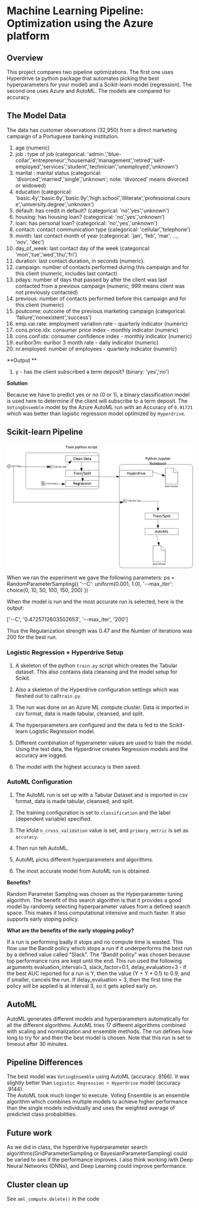 # Machine Learning Pipeline: Optimization using the Azure platform

## Overview
This project compares two pipeline optimizations.  The first one uses Hyperdrive (a python package that automates picking the best hyperparameters for your model) and a Scikit-learn model (regression).  The second one uses Azure and AutoML.  The models are compared for accuracy. 

## The Model Data
The data has customer observations (32,950) from a direct marketing campaign of a Portuguese banking institution. 

1. age (numeric)
1. job : type of job (categorical: 'admin.','blue-collar','entrepreneur','housemaid','management','retired','self-employed','services','student','technician','unemployed','unknown')
1. marital : marital status (categorical: 'divorced','married','single','unknown'; note: 'divorced' means divorced or widowed)
1. education (categorical: 'basic.4y','basic.6y','basic.9y','high.school','illiterate','professional.course','university.degree','unknown')
1. default: has credit in default? (categorical: 'no','yes','unknown')
1. housing: has housing loan? (categorical: 'no','yes','unknown')
1. loan: has personal loan? (categorical: 'no','yes','unknown')
1. contact: contact communication type (categorical: 'cellular','telephone')
1. month: last contact month of year (categorical: 'jan', 'feb', 'mar', ..., 'nov', 'dec')
1. day_of_week: last contact day of the week (categorical: 'mon','tue','wed','thu','fri')
1. duration: last contact duration, in seconds (numeric). 
1. campaign: number of contacts performed during this campaign and for this client (numeric, includes last contact)
1. pdays: number of days that passed by after the client was last contacted from a previous campaign (numeric; 999 means client was not previously contacted)
1. previous: number of contacts performed before this campaign and for this client (numeric)
1. poutcome: outcome of the previous marketing campaign (categorical: 'failure','nonexistent','success')
1. emp.var.rate: employment variation rate - quarterly indicator (numeric)
1. cons.price.idx: consumer price index - monthly indicator (numeric)
1. cons.conf.idx: consumer confidence index - monthly indicator (numeric)
1. euribor3m: euribor 3 month rate - daily indicator (numeric)
1. nr.employed: number of employees - quarterly indicator (numeric)

**Output **
1. y - has the client subscribed a term deposit? (binary: 'yes','no')


**Solution**

Because we have to predict yes or no (0 or 1), a binary classification model is used here to determine if the client will subscribe to a term deposit. The `VotingEnsemble` model by the Azure AutoML run with an Accuracy of `0.91721` which was better than logistic regression model optimized by `Hyperdrive`.


## Scikit-learn Pipeline

![Cluster Image](images/Flow.jpg)

When we ran the experiment we gave the following parameters:
ps = RandomParameterSampling({
    '--C': uniform(0.001, 1.0),
    '--max_iter': choice(0, 10, 50, 100, 150, 200)
})

When the model is run and the most accurate run is selected, here is the output:

['--C', '0.4725712603502653', '--max_iter', '200']

Thus the Regularization strength was 0.47 and the Number of iterations was 200 for the best run. 

### Logistic Regression + Hyperdrive Setup

1. A skeleton of the python `train.py` script which creates the Tabular dataset. This also contains data cleansing and the model setup for Scikit.

1. Also a skeleton of the Hyperdrive configuration settings which was fleshed out to call`train.py`.

1. The run was done on an Azure ML compute cluster. Data is imported in csv format, data is made tabular, cleansed, and split.

1. The hyperparameters are configured and the data is fed to the Scikit-learn Logistic Regression model.  

1. Different combination of hyperameter values are used to train the model. Using the test data, the Hyperdrive creates Regression models and the accuracy are logged.

1. The model with the highest accuracy is then saved.


### AutoML Configuration
1. The AutoML run is set up with a Tabular Dataset and is imported in csv format, data is made tabular, cleansed, and split.

1. The training configuration is set to `classification` and the label (dependent variable) specified.

1. The kfold `n_cross_validation` value is set, and `primary_metric` is set as `accuracy`.

1. Then run teh AutoML.

1. AutoML picks different hyperparameters and algorithms. 

1. The most accurate model from AutoML run is obtained.

**Benefits?**

Random Parameter Sampling was chosen as the Hyperparameter tuning algorithm. The benefit of this search algorithm is that it provides a good model by randomly selecting hyperparameter values from a defined search space. This makes it less computational intensive and much faster. It also supports early stoping policy.

**What are the benefits of the early stopping policy?**

If a run is performing badly it stops and no compute time is wasted. This flow use the Bandit policy which stops a run if it underperforms the best run by a defined value called "Slack". The "Bandit policy" was chosen because top performance runs are kept until the end. This run used the following arguments evaluation_interval=3, slack_factor=0.1, delay_evaluation=3 - if the best AUC reported for a run is Y, then the value (Y + Y * 0.1) to 0.9, and if smaller, cancels the run. If delay_evaluation = 3, then the first time the policy will be applied is at interval 3, so it gets aplied early on. 

## AutoML

AutoML generates different models and hyperparameters automatically for all the different algorithms.  AutoML tries 17 different algorithms combined with scaling and normalization and ensemble methods.  The run defines how long to try for and then the best model is chosen. Note that this run is set to timeout after 30 minutes. 


## Pipeline Differences

The best model  was `VotingEnsemble` using AutoML (accuracy .9166). It was slightly better than `Logistic Regression + Hyperdrive` model (accuracy .9144).  
The AutoML took much longer to execute. Voting Ensemble is an ensemble algorithm which combines multiple models to achieve higher performance than the single models individually and uses the weighted average of predicted class probabilities. 

## Future work

As we did in class, the hyperdrive hyperparameter search algorithms(GridParameterSampling or BayesianParameterSampling) could be varied to see if the performance improves. I also think working iwth Deep Neural Networks (DNNs), and Deep Learning could improve performance. 


## Cluster clean up
See `aml_compute.delete()` in the code
